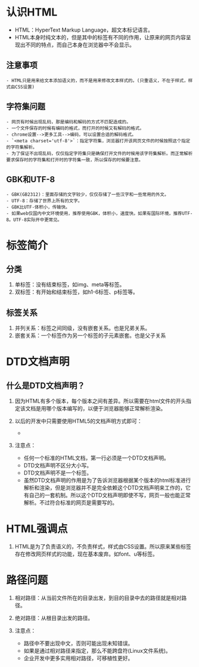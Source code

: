 # 认识HTML
- HTML：HyperText Markup Language，超文本标记语言。
- HTML本身时纯文本的，但是其中的标签有不同的作用，让原来的网页内容呈现出不同的特点，而自己本身在浏览器中不会显示。

## 注意事项
    - HTML只是用来给文本添加语义的，而不是用来修改文本样式的。(只重语义，不在于样式，样式由CSS设置)

## 字符集问题
    - 网页有时候出现乱码，那是编码和解码的方式不匹配造成的。
    - 一个文件保存的时候有编码的格式，而打开的时候又有解码的格式。
    - chrome设置-->更多工具-->编码，可以设置合适的解码格式。
    - `<meta charset='utf-8'>`：指定字符集，浏览器打开该网页文件的时候按照这个指定的字符集解析。
    - 为了保证不出现乱码，仅仅指定字符集只是确保打开文件的时候用该字符集解析。而正常解析要求保存时的字符集和打开时的字符集一致，所以保存的时候要注意。

## GBK和UTF-8
    - GBK(GB2312)：里面存储的文字较少，仅仅存储了一些汉字和一些常用的外文。
    - UTF-8：存储了世界上所有的文字。
    - GBK比UTF-体积小，传输快。
    - 如果web仅国内中文环境使用，推荐使用GBK，体积小，速度快。如果有国际环境，推荐UTF-8。UTF-8实际开中更常见。

# 标签简介

## 分类

1. 单标签：没有结束标签，如img、meta等标签。
2. 双标签：有开始和结束标签，如h1-6标签、p标签等。

## 标签关系

1. 并列关系：标签之间同级，没有嵌套关系。也是兄弟关系。
2. 嵌套关系：一个标签作为另一个标签的子元素嵌套。也是父子关系

# DTD文档声明

## 什么是DTD文档声明？

1. 因为HTML有多个版本，每个版本之间有差异。所以需要在html文件的开头指定该文档是用哪个版本编写的，以便于浏览器能够正常解析渲染。

2. 以后的开发中只需要使用HTML5的文档声明方式即可：
    - <!DOCTYPE html>

3. 注意点：
    - 任何一个标准的HTML文档，第一行必须是一个DTD文档声明。
    - DTD文档声明不区分大小写。
    - DTD文档声明不是一个标签。
    - 虽然DTD文档声明的作用是为了告诉浏览器根据某个版本的html标准进行解析和渲染，但是浏览器并不是完全依赖这个DTD文档声明来工作的，它有自己的一套机制。所以这个DTD文档声明即使不写，网页一般也能正常解析。不过符合标准的网页是需要写的。
    
# HTML强调点

1. HTML是为了负责语义的，不负责样式，样式由CSS设置。所以原来某些标签存在修改网页样式的功能，现在基本废弃。如font、u等标签。

# 路径问题

1. 相对路径：从当前文件所在的目录出发，到目的目录中去的路径就是相对路径。

2. 绝对路径：从根目录出发的路径。

3. 注意点：
   - 路径中不要出现中文，否则可能出现未知错误。
   - 如果是通过相对路径来指定，那么不能跨盘符(Linux文件系统)。
   - 企业开发中更多实用相对路径，可移植性更好。
